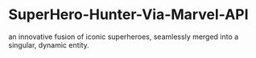 # SuperHero-Hunter-Via-Marvel-API
an innovative fusion of iconic superheroes, seamlessly merged into a singular, dynamic entity. 
